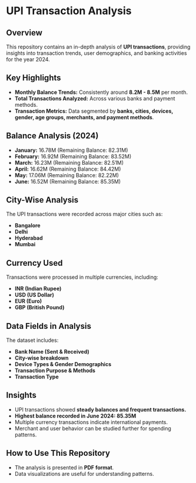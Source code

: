 # UPI Transaction Analysis

## Overview
This repository contains an in-depth analysis of **UPI transactions**, providing insights into transaction trends, user demographics, and banking activities for the year 2024.

## Key Highlights
- **Monthly Balance Trends:** Consistently around **8.2M - 8.5M** per month.
- **Total Transactions Analyzed:** Across various banks and payment methods.
- **Transaction Metrics:** Data segmented by **banks, cities, devices, gender, age groups, merchants, and payment methods**.

## Balance Analysis (2024)
- **January:** 16.78M (Remaining Balance: 82.31M)
- **February:** 16.92M (Remaining Balance: 83.52M)
- **March:** 16.23M (Remaining Balance: 82.51M)
- **April:** 16.62M (Remaining Balance: 84.42M)
- **May:** 17.06M (Remaining Balance: 82.22M)
- **June:** 16.52M (Remaining Balance: 85.35M)

## City-Wise Analysis
The UPI transactions were recorded across major cities such as:
- **Bangalore**
- **Delhi**
- **Hyderabad**
- **Mumbai**

## Currency Used
Transactions were processed in multiple currencies, including:
- **INR (Indian Rupee)**
- **USD (US Dollar)**
- **EUR (Euro)**
- **GBP (British Pound)**

## Data Fields in Analysis
The dataset includes:
- **Bank Name (Sent & Received)**
- **City-wise breakdown**
- **Device Types & Gender Demographics**
- **Transaction Purpose & Methods**
- **Transaction Type**

## Insights
- UPI transactions showed **steady balances and frequent transactions.**
- **Highest balance recorded in June 2024: 85.35M**
- Multiple currency transactions indicate international payments.
- Merchant and user behavior can be studied further for spending patterns.

## How to Use This Repository
- The analysis is presented in **PDF format**.
- Data visualizations are useful for understanding patterns.


